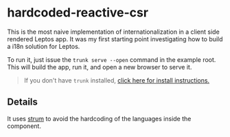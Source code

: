 # hardcoded-reactive-csr

This is the most naive implementation of internationalization in a client side rendered Leptos app. It was my first starting point investigating how to build a i18n solution for Leptos.

To run it, just issue the `trunk serve --open` command in the example root. This will build the app, run it, and open a new browser to serve it.

> If you don't have `trunk` installed, [click here for install instructions.](https://trunkrs.dev/)

## Details

It uses [strum](https://docs.rs/strum/latest/strum/) to avoid the hardcoding of the languages inside the component.

